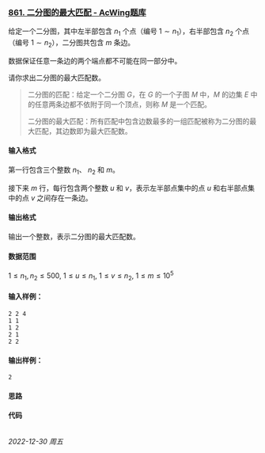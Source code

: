 ### [861. 二分图的最大匹配 - AcWing题库](https://www.acwing.com/problem/content/863/)

给定一个二分图，其中左半部包含 $n_1$ 个点（编号 $1∼n_1$），右半部包含 $n_2$ 个点（编号 $1∼n_2$），二分图共包含 $m$ 条边。

数据保证任意一条边的两个端点都不可能在同一部分中。

请你求出二分图的最大匹配数。

> 二分图的匹配：给定一个二分图 $G$，在 $G$ 的一个子图 $M$ 中，$M$ 的边集 ${E}$ 中的任意两条边都不依附于同一个顶点，则称 $M$ 是一个匹配。
>
> 二分图的最大匹配：所有匹配中包含边数最多的一组匹配被称为二分图的最大匹配，其边数即为最大匹配数。

#### 输入格式

第一行包含三个整数 $n_1$、 $n_2$ 和 $m$。

接下来 $m$ 行，每行包含两个整数 $u$ 和 $v$，表示左半部点集中的点 $u$ 和右半部点集中的点 $v$ 之间存在一条边。

#### 输出格式

输出一个整数，表示二分图的最大匹配数。

#### 数据范围

$1 \leq n_1,n_2 \leq 500,$
$1 \leq u \leq n_1,$
$1 \leq v \leq n_2,$
$1 \leq m \leq 10^5$

#### 输入样例：

```
2 2 4
1 1
1 2
2 1
2 2
```

#### 输出样例：

```
2
```

#### 思路



#### 代码

```cpp
```



*2022-12-30 周五*